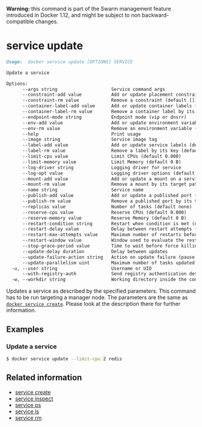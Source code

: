 <!--[metadata]>
+++
title = "service update"
description = "The service update command description and usage"
keywords = ["service, update"]
[menu.main]
parent = "smn_cli"
+++
<![end-metadata]-->

**Warning:** this command is part of the Swarm management feature introduced in Docker 1.12, and might be subject to non backward-compatible changes.

# service update

```Markdown
Usage:  docker service update [OPTIONS] SERVICE

Update a service

Options:
      --args string                    Service command args
      --constraint-add value           Add or update placement constraints (default [])
      --constraint-rm value            Remove a constraint (default [])
      --container-label-add value      Add or update container labels (default [])
      --container-label-rm value       Remove a container label by its key (default [])
      --endpoint-mode string           Endpoint mode (vip or dnsrr)
      --env-add value                  Add or update environment variables (default [])
      --env-rm value                   Remove an environment variable (default [])
      --help                           Print usage
      --image string                   Service image tag
      --label-add value                Add or update service labels (default [])
      --label-rm value                 Remove a label by its key (default [])
      --limit-cpu value                Limit CPUs (default 0.000)
      --limit-memory value             Limit Memory (default 0 B)
      --log-driver string              Logging driver for service
      --log-opt value                  Logging driver options (default [])
      --mount-add value                Add or update a mount on a service
      --mount-rm value                 Remove a mount by its target path (default [])
      --name string                    Service name
      --publish-add value              Add or update a published port (default [])
      --publish-rm value               Remove a published port by its target port (default [])
      --replicas value                 Number of tasks (default none)
      --reserve-cpu value              Reserve CPUs (default 0.000)
      --reserve-memory value           Reserve Memory (default 0 B)
      --restart-condition string       Restart when condition is met (none, on-failure, or any)
      --restart-delay value            Delay between restart attempts (default none)
      --restart-max-attempts value     Maximum number of restarts before giving up (default none)
      --restart-window value           Window used to evaluate the restart policy (default none)
      --stop-grace-period value        Time to wait before force killing a container (default none)
      --update-delay duration          Delay between updates
      --update-failure-action string   Action on update failure (pause|continue) (default "pause")
      --update-parallelism uint        Maximum number of tasks updated simultaneously (0 to update all at once) (default 1)
  -u, --user string                    Username or UID
      --with-registry-auth             Send registry authentication details to Swarm agents
  -w, --workdir string                 Working directory inside the container
```

Updates a service as described by the specified parameters. This command has to be run targeting a manager node.
The parameters are the same as [`docker service create`](service_create.md). Please look at the description there
for further information.

## Examples

### Update a service

```bash
$ docker service update --limit-cpu 2 redis
```

## Related information

* [service create](service_create.md)
* [service inspect](service_inspect.md)
* [service ps](service_ps.md)
* [service ls](service_ls.md)
* [service rm](service_rm.md)
